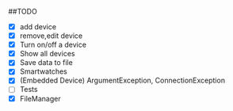 ##TODO

- [x] add device
- [x] remove,edit device
- [x] Turn on/off a device
- [x] Show all devices
- [x] Save data to file
- [x] Smartwatches
- [x] (Embedded Device) ArgumentException, ConnectionException
- [ ] Tests 
- [x] FileManager
